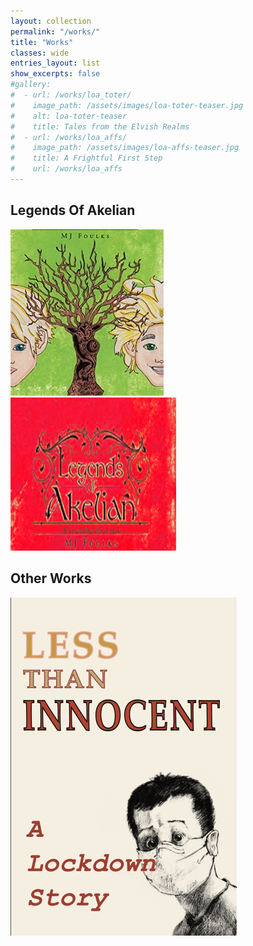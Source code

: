 ```yaml
---
layout: collection
permalink: "/works/"
title: "Works"
classes: wide
entries_layout: list
show_excerpts: false
#gallery:
#  - url: /works/loa_toter/
#    image_path: /assets/images/loa-toter-teaser.jpg
#    alt: loa-toter-teaser
#    title: Tales from the Elvish Realms
#  - url: /works/loa_affs/
#    image_path: /assets/images/loa-affs-teaser.jpg
#    title: A Frightful First Step
#    url: /works/loa_affs
---
```


## Legends Of Akelian

[![image](/assets/images/loa-toter-teaser.jpg)](https://www.mjfoulks.com/works/loa_toter)
[![image](/assets/images/loa-affs-teaser.jpg)](https://www.mjfoulks.com/works/loa_affs)

## Other Works

[![image](/assets/images/innocent-cover-sm.png)](https://www.mjfoulks.com/works/less_than_innocent)
